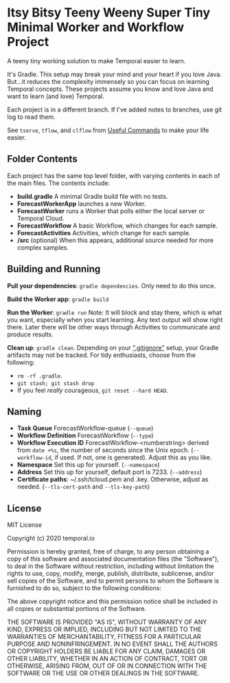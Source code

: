 # Itsy Bitsy Teeny Weeny Super Tiny Minimal Worker and Workflow Project

A teeny tiny working solution to make Temporal easier to learn. 

It's Gradle. This setup may break your mind and your heart if you love Java.  But...it reduces the complexity immensely so you can focus on learning Temporal concepts. These projects assume you know and love Java and want to learn (and love) Temporal.

Each project is in a different branch. If I've added notes to branches, use git log to read them.

See `tserve`, `tflow`, and `clflow` from [Useful Commands](https://github.com/fairlydurable/useful-cmds) to make your life easier.

## Folder Contents

Each project has the same top level folder, with varying contents in each of the main files. The contents include:

* **build.gradle** A minimal Gradle build file with no tests.
* **ForecastWorkerApp** launches a new Worker.
* **ForecastWorker** runs a Worker that polls either the local server or Temporal Cloud.
* **ForecastWorkflow** A basic Workflow, which changes for each sample.
* **ForecastActivities** Activities, which change for each sample.
* **/src** (optional) When this appears, additional source needed for more complex samples.

## Building and Running

**Pull your dependencies**: `gradle dependencies`. Only need to do this once.

**Build the Worker app**: `gradle build`

**Run the Worker**: `gradle run` Note: It will block and stay there, which is what you want, especially when you start learning. Any text output will show right there. Later there will be other ways through Activities to communicate and produce results.

**Clean up**: `gradle clean`. Depending on your [".gitignore"](https://gitignore.io) setup, your Gradle artifacts may not be tracked. For tidy enthusiasts, choose from the following:

* `rm -rf .gradle`.
* `git stash; git stash drop`
* If you feel _really_ courageous, `git reset --hard HEAD`. 

## Naming

* **Task Queue** ForecastWorkflow-queue (`--queue`)
* **Workflow Definition** ForecastWorkflow (`--type`)
* **Workflow Execution ID** ForecastWorkflow-\<numberstring> derived from `date +%s`, the number of seconds since the Unix epoch. (`--workflow-id`, if used. If not, one is generated). Adjust this as you like.
* **Namespace** Set this up for yourself. (`--namespace`)
* **Address** Set this up for yourself, default port is 7233. (`--address`)
* **Certificate paths**: ~/.ssh/tcloud.pem and .key. Otherwise, adjust as needed. (`--tls-cert-path` and `--tls-key-path`)

## License

MIT License

Copyright (c) 2020 temporal.io

Permission is hereby granted, free of charge, to any person obtaining a copy
of this software and associated documentation files (the "Software"), to deal
in the Software without restriction, including without limitation the rights
to use, copy, modify, merge, publish, distribute, sublicense, and/or sell
copies of the Software, and to permit persons to whom the Software is
furnished to do so, subject to the following conditions:

The above copyright notice and this permission notice shall be included in all
copies or substantial portions of the Software.

THE SOFTWARE IS PROVIDED "AS IS", WITHOUT WARRANTY OF ANY KIND, EXPRESS OR
IMPLIED, INCLUDING BUT NOT LIMITED TO THE WARRANTIES OF MERCHANTABILITY,
FITNESS FOR A PARTICULAR PURPOSE AND NONINFRINGEMENT. IN NO EVENT SHALL THE
AUTHORS OR COPYRIGHT HOLDERS BE LIABLE FOR ANY CLAIM, DAMAGES OR OTHER
LIABILITY, WHETHER IN AN ACTION OF CONTRACT, TORT OR OTHERWISE, ARISING FROM,
OUT OF OR IN CONNECTION WITH THE SOFTWARE OR THE USE OR OTHER DEALINGS IN THE
SOFTWARE.
